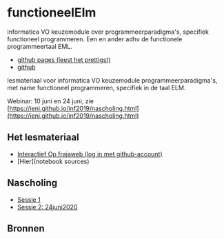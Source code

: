 # functioneelElm

informatica VO keuzemodule over programmeerparadigma's, specifiek functioneel programmeren. Een en ander adhv de functionele programmeertaal EML.

+ [github pages (leest het prettigst)](https://paradigmafunctioneel.github.io/functioneelElm/)
+ [github](https://github.com/ParadigmaFunctioneel/functioneelElm)

lesmateriaal voor informatica VO keuzemodule programmeerparadigma's, met name functioneel programmeren, specifiek in de taal ELM.

Webinar: 10 juni en 24 juni, zie
[https://ieni.github.io/inf2019/nascholing.html](https://ieni.github.io/inf2019/nascholing.html)

## Het lesmateriaal

+ [Interactief Op frajaweb (log in met github-account)](https://jupyterhub.frajaweb.com/hub/login)
+ [Hier](notebook sources)


## Nascholing
+ [Sessie 1](scholing/)
+ [Sessie 2: 24juni2020](scholing/sessie2TeVroeg)


## Bronnen

